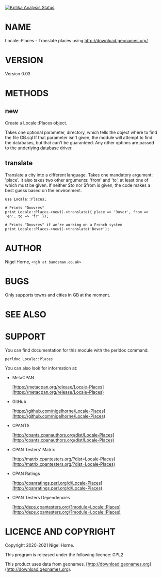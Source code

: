 [![Kritika Analysis Status](https://kritika.io/users/nigelhorne/repos/4663014674766170/heads/master/status.svg)](https://kritika.io/users/nigelhorne/repos/4663014674766170/heads/master/)

# NAME

Locale::Places - Translate places using http://download.geonames.org/

# VERSION

Version 0.03

# METHODS

## new

Create a Locale::Places object.

Takes one optional parameter, directory,
which tells the object where to find the file GB.sql
If that parameter isn't given,
the module will attempt to find the databases,
but that can't be guaranteed.
Any other options are passed to the underlying database driver.

## translate

Translate a city into a different language.
Takes one mandatory argument: 'place'.
It also takes two other arguments:
'from' and 'to',
at least one of which must be given.
If neither $to nor $from is given,
the code makes a best guess based on the environment.

    use Locale::Places;

    # Prints "Douvres"
    print Locale::Places->new()->translate({ place => 'Dover', from => 'en', to => 'fr' });

    # Prints "Douvres" if we're working on a French system
    print Locale::Places->new()->translate('Dover');

# AUTHOR

Nigel Horne, `<njh at bandsman.co.uk>`

# BUGS

Only supports towns and cities in GB at the moment.

# SEE ALSO

# SUPPORT

You can find documentation for this module with the perldoc command.

    perldoc Locale::Places

You can also look for information at:

- MetaCPAN

    [https://metacpan.org/release/Locale-Places](https://metacpan.org/release/Locale-Places)

- GitHub

    [https://github.com/nigelhorne/Locale-Places](https://github.com/nigelhorne/Locale-Places)

- CPANTS

    [http://cpants.cpanauthors.org/dist/Locale-Places](http://cpants.cpanauthors.org/dist/Locale-Places)

- CPAN Testers' Matrix

    [http://matrix.cpantesters.org/?dist=Locale-Places](http://matrix.cpantesters.org/?dist=Locale-Places)

- CPAN Ratings

    [http://cpanratings.perl.org/d/Locale-Places](http://cpanratings.perl.org/d/Locale-Places)

- CPAN Testers Dependencies

    [http://deps.cpantesters.org/?module=Locale::Places](http://deps.cpantesters.org/?module=Locale::Places)

# LICENCE AND COPYRIGHT

Copyright 2020-2021 Nigel Horne.

This program is released under the following licence: GPL2

This product uses data from geonames, [http://download.geonames.org](http://download.geonames.org).
